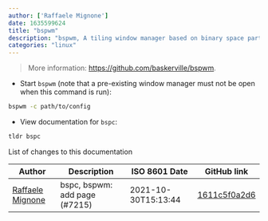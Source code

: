 ```yaml
---
author: ['Raffaele Mignone']
date: 1635599624
title: "bspwm"
description: "bspwm, A tiling window manager based on binary space partitioning."
categories: "linux"
---
```

> More information: <https://github.com/baskerville/bspwm>.

- Start `bspwm` (note that a pre-existing window manager must not be open when this command is run):

```bash
bspwm -c path/to/config
```

- View documentation for `bspc`:

```bash
tldr bspc
```
List of changes to this documentation


Author | Description | ISO 8601 Date | GitHub link
------|-----|-----|-----
[Raffaele Mignone](mailto:github@norangeb.it) | bspc, bspwm: add page (#7215) | 2021-10-30T15:13:44 | [1611c5f0a2d6](https://github.com/tldr-pages/tldr/commit/1611c5f0a2d694691677780c359ff41a6b2ef2a6)

